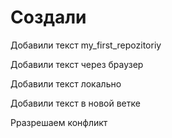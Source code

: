 # Создали 

Добавили текст my_first_repozitoriy

Добавили текст через браузер

Добавили текст локально

Добавили текст в новой ветке

Рразрешаем конфликт
